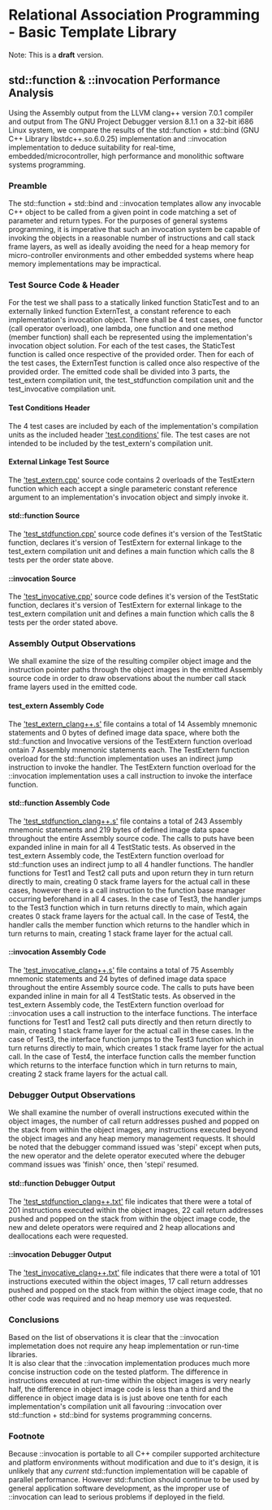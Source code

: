 # Relational Association Programming - Basic Template Library

Note: This is a **draft** version.

## std::function & ::invocation Performance Analysis

Using the Assembly output from the LLVM clang++ version 7.0.1 compiler and 
output from The GNU Project Debugger version 8.1.1 on a 32-bit i686 Linux 
system, we compare the results of the std::function + std::bind (GNU C++ Library
libstdc++.so.6.0.25) implementation and ::invocation implementation to deduce 
suitability for real-time, embedded/microcontroller, high performance and 
monolithic software systems programming.

### Preamble

The std::function + std::bind and ::invocation templates allow any invocable C++
object to be called from a given point in code matching a set of parameter and 
return types.  For the purposes of general systems programming, it is imperative
that such an invocation system be capable of invoking the objects in a 
reasonable number of instructions and call stack frame layers, as well as 
ideally avoiding the need for a heap memory for micro-controller environments 
and other embedded systems where heap memory implementations may be impractical.

### Test Source Code & Header

For the test we shall pass to a statically linked function StaticTest and to an 
externally linked function ExternTest, a constant reference to each 
implementation's invocation object.  There shall be 4 test cases, one functor
(call operator overload), one lambda, one function and one method (member 
function) shall each be represented using the implementation's invocation object 
solution.  For each of the test cases, the StaticTest function is called once 
respective of the provided order.  Then for each of the test cases, the 
ExternTest function is called once also respective of the provided order.  The 
emitted code shall be divided into 3 parts, the test_extern compilation unit, 
the test_stdfunction compilation unit and the test_invocative compilation unit.

#### Test Conditions Header

The 4 test cases are included by each of the implementation's compilation units
as the included header
['test.conditions'](http://github.com/ASA1976/RAP-BTL/blob/master/test.conditions)
file.  The test cases are not intended to be included by the test_extern's 
compilation unit.

#### External Linkage Test Source

The
['test_extern.cpp'](http://github.com/ASA1976/RAP-BTL/blob/master/test_extern.cpp)
source code contains 2 overloads of the TestExtern function which each accept
a single parameteric constant reference argument to an implementation's 
invocation object and simply invoke it.

#### std::function Source

The 
['test_stdfunction.cpp'](http://github.com/ASA1976/RAP-BTL/blob/master/test_stdfunction.cpp)
source code defines it's version of the TestStatic function, declares it's 
version of TestExtern for external linkage to the test_extern compilation unit
and defines a main function which calls the 8 tests per the order state above.

#### ::invocation Source

The
['test_invocative.cpp'](http://github.com/ASA1976/RAP-BTL/blob/master/test_invocative.cpp) 
source code defines it's version of the TestStatic function, declares it's
version of TestExtern for external linkage to the test_extern compilation unit
and defines a main function which calls the 8 tests per the order stated above.

### Assembly Output Observations

We shall examine the size of the resulting compiler object image and the 
instruction pointer paths through the object images in the emitted Assembly 
source code in order to draw observations about the number call stack frame 
layers used in the emitted code.

#### test_extern Assembly Code

The
['test_extern_clang++.s'](http://github.com/ASA1976/RAP-BTL/blob/master/test_extern_clang%2B%2B.s)
file contains a total of 14 Assembly mnemonic statements and 0 bytes of defined
image data space, where both the std::function and Invocative versions of the 
TestExtern function overload ontain 7 Assembly mnemonic statements each.  The 
TestExtern function overload for the std::function implementation uses an 
indirect jump instruction to invoke the handler.  The TestExtern function 
overload for the ::invocation implementation uses a call instruction to invoke 
the interface function. 

#### std::function Assembly Code

The
['test_stdfunction_clang++.s'](http://github.com/ASA1976/RAP-BTL/blob/master/test_stdfunction_clang%2B%2B.s)
file contains a total of 243 Assembly mnemonic statements and 219 bytes of 
defined image data space throughout the entire Assembly source code.  The calls 
to puts have been expanded inline in main for all 4 TestStatic tests.  As 
observed in the test_extern Assembly code, the TestExtern function overload for 
std::function uses an indirect jump to all 4 handler functions.  The handler
functions for Test1 and Test2 call puts and upon return they in turn return 
directly to main, creating 0 stack frame layers for the actual call in these 
cases, however there is a call instruction to the function base manager 
occurring beforehand in all 4 cases.  In the case of Test3, the handler jumps to
the Test3 function which in turn returns directly to main, which again creates 0
stack frame layers for the actual call.  In the case of Test4, the handler calls 
the member function which returns to the handler which in turn returns to main, 
creating 1 stack frame layer for the actual call.

#### ::invocation Assembly Code

The
['test_invocative_clang++.s'](http://github.com/ASA1976/RAP-BTL/blob/master/test_invocative_clang%2B%2B.s)
file contains a total of 75 Assembly mnemonic statements and 24 bytes of defined 
image data space throughout the entire Assembly source code.  The calls to puts 
have been expanded inline in main for all 4 TestStatic tests.  As observed in 
the test_extern Assembly code, the TestExtern function overload for ::invocation 
uses a call instruction to the interface functions.  The interface functions for 
Test1 and Test2 call puts directly and then return directly to main, creating 1 
stack frame layer for the actual call in these cases.  In the case of Test3, the
interface function jumps to the Test3 function which in turn returns directly to
main, which creates 1 stack frame layer for the actual call.  In the case of 
Test4, the interface function calls the member function which returns to the 
interface function which in turn returns to main, creating 2 stack frame layers 
for the actual call.

### Debugger Output Observations

We shall examine the number of overall instructions executed within the object
images, the number of call return addresses pushed and popped on the stack from
within the object images, any instructions executed beyond the object images and
any heap memory management requests.  It should be noted that the debugger 
command issued was 'stepi' except when puts, the new operator and the delete 
operator executed where the debuger command issues was 'finish' once, then 
'stepi' resumed.

#### std::function Debugger Output

The
['test_stdfunction_clang++.txt'](http://github.com/ASA1976/RAP-BTL/blob/master/test_stdfunction_clang%2B%2B.txt)
file indicates that there were a total of 201 instructions executed within the
object images, 22 call return addresses pushed and popped on the stack from
within the object image code, the new and delete operators were required and 2 
heap allocations and deallocations each were requested.  

#### ::invocation Debugger Output

The
['test_invocative_clang++.txt'](http://github.com/ASA1976/RAP-BTL/blob/master/test_invocative_clang%2B%2B.txt)
file indicates that there were a total of 101 instructions executed within the
object images, 17 call return addresses pushed and popped on the stack from 
within the object image code, that no other code was required and no heap memory 
use was requested.

### Conclusions

Based on the list of observations it is clear that the ::invocation 
implemetation does not require any heap implementation or run-time libraries.  
It is also clear that the ::invocation implementation produces much more concise
instruction code on the tested platform.  The difference in instructions 
executed at run-time within the object images is very nearly half, the 
difference in object image code is less than a third and the difference in 
object image data is is just above one tenth for each implementation's 
compilation unit all favouring ::invocation over std::function + std::bind
for systems programming concerns.

### Footnote

Because ::invocation is portable to all C++ compiler supported architecture and 
platform environments without modification and due to it's design, it is 
unlikely that any *current* std::function implementation will be capable of 
parallel performance.  However std::function should continue to be used by
general application software development, as the improper use of ::invocation
can lead to serious problems if deployed in the field.

